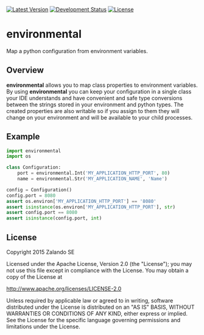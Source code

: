 [![Latest Version](https://pypip.in/version/zalando-turnstile/badge.svg)](https://pypi.python.org/pypi/environmental)
[![Development Status](https://pypip.in/status/environmental/badge.svg)](https://pypi.python.org/pypi/environmental)
[![License](https://img.shields.io/pypi/l/environmental.svg)](https://github.com/zalando/environmental/blob/master/LICENSE)

environmental
=============
Map a python configuration from environment variables.

Overview
--------
**environmental** allows you to map class properties to environment variables.
By using  **environmental** you can keep your configuration in a single class your IDE understands and have convenient
and safe type conversions between the strings stored in your environment and python types.
The created properties are also writable so if you assign to them they will change on your environment and will be
available to your child processes.

Example
-------
```python
import environmental
import os

class Configuration:
    port = environmental.Int('MY_APPLICATION_HTTP_PORT', 80)
    name = environmental.Str('MY_APPLICATION_NAME', 'Name')

config = Configuration()
config.port = 8080
assert os.environ['MY_APPLICATION_HTTP_PORT'] == '8080'
assert isinstance(os.environ['MY_APPLICATION_HTTP_PORT'], str)
assert config.port == 8080
assert isinstance(config.port, int)
```

License
-------
Copyright 2015 Zalando SE

Licensed under the Apache License, Version 2.0 (the "License");
you may not use this file except in compliance with the License.
You may obtain a copy of the License at

http://www.apache.org/licenses/LICENSE-2.0

Unless required by applicable law or agreed to in writing, software
distributed under the License is distributed on an "AS IS" BASIS,
WITHOUT WARRANTIES OR CONDITIONS OF ANY KIND, either express or implied.
See the License for the specific language governing permissions and
limitations under the License.
